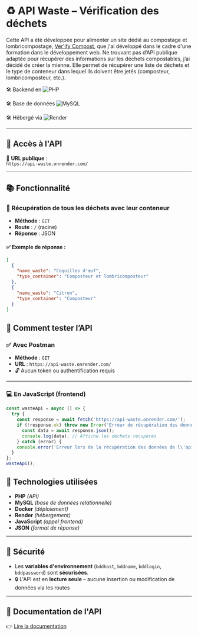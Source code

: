 # ♻️ API Waste – Vérification des déchets
Cette API a été développée pour alimenter un site dédié au compostage et lombricompostage, [Ver'ify Compost](https://verify-compost.vercel.app/), que j'ai développé dans le cadre d'une formation dans le développement web.
Ne trouvant pas d’API publique adaptée pour récupérer des informations sur les déchets compostables, j’ai décidé de créer la mienne.
Elle permet de récupérer une liste de déchets et le type de conteneur dans lequel ils doivent être jetés (composteur, lombricomposteur, etc.).


🛠️ Backend en ![PHP](https://img.shields.io/badge/PHP-777BB4?style=for-the-badge&logo=php&logoColor=white)

🛠️ Base de données ![MySQL](https://img.shields.io/badge/MySQL-005C84?style=for-the-badge&logo=mysql&logoColor=white)

🛠️ Hébergé via ![Render](https://img.shields.io/badge/Render-46E3B7?style=for-the-badge&logo=render&logoColor=white)

---

## 🚀 Accès à l'API

🔗 **URL publique** :  
`https://api-waste.onrender.com/`

---

## 📚 Fonctionnalité

### 🔎 Récupération de tous les déchets avec leur conteneur

- **Méthode** : `GET`
- **Route** : `/` (racine)
- **Réponse** : JSON

#### ✅ Exemple de réponse :

```json
[
  {
    "name_waste": "Coquilles d'œuf",
    "type_container": "Composteur et lombricomposteur"
  },
  {
    "name_waste": "Citron",
    "type_container": "Composteur"
  }
]
```

## 🧪 Comment tester l’API

### ✅ Avec Postman

- **Méthode** : `GET`  
- **URL** : `https://api-waste.onrender.com/`  
- 🔓 Aucun token ou authentification requis

---

### 💻 En JavaScript (frontend)

```js
const wasteApi = async () => {
  try {
    const response = await fetch('https://api-waste.onrender.com/');
    if (!response.ok) throw new Error('Erreur de récupération des données');
      const data = await response.json();
      console.log(data); // Affiche les déchets récupérés
    } catch (error) {
    console.error('Erreur lors de la récupération des données de l\'api', error);
  }
};
wasteApi();
```

## 🧱 Technologies utilisées

- **PHP** *(API)*
- **MySQL** *(base de données relationnelle)*
- **Docker** *(déploiement)*
- **Render** *(hébergement)*
- **JavaScript** *(appel frontend)*
- **JSON** *(format de réponse)*

---

## 🔐 Sécurité

- Les **variables d'environnement** (`bddhost`, `bddname`, `bddlogin`, `bddpassword`) sont **sécurisées**.
- 🔒 L'API est en **lecture seule** – aucune insertion ou modification de données via les routes

---

## 📄 Documentation de l'API

👉 [Lire la documentation](https://github.com/Anais-DZ/api-waste/blob/main/doc-api-waste.pdf)

